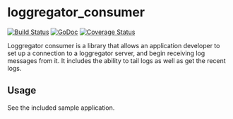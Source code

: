 loggregator_consumer 
==================
[![Build Status](https://travis-ci.org/cloudfoundry/loggregator_consumer.svg)](https://travis-ci.org/cloudfoundry/loggregator_consumer) [![GoDoc](https://godoc.org/github.com/cloudfoundry/loggregator_consumer?status.png)](https://godoc.org/github.com/cloudfoundry/loggregator_consumer) [![Coverage Status](https://coveralls.io/repos/cloudfoundry/loggregator_consumer/badge.png)](https://coveralls.io/r/cloudfoundry/loggregator_consumer)

Loggregator consumer is a library that allows an application developer to set up
a connection to a loggregator server, and begin receiving log messages from it.
It includes the ability to tail logs as well as get the recent logs.

Usage
------------------
See the included sample application.
